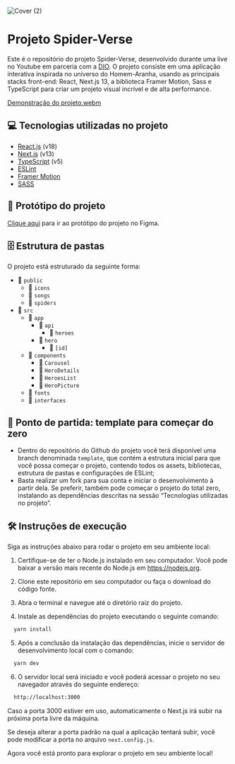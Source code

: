 ![Cover (2)](https://github.com/micheleambrosio/dio-spiderverse/assets/55519539/2247f062-26e9-4881-a9c8-0fcb17206daa)

# Projeto Spider-Verse

Este é o repositório do projeto Spider-Verse, desenvolvido durante uma live no Youtube em parceria com a [DIO](https://dio.me). O projeto consiste em uma aplicação interativa inspirada no universo do Homem-Aranha, usando as principais stacks front-end: React, Next.js 13, a biblioteca Framer Motion, Sass e TypeScript para criar um projeto visual incrível e de alta performance.

[Demonstração do projeto.webm](https://github.com/micheleambrosio/dio-spiderverse/assets/55519539/6ea3a467-ca98-4b3d-aa16-855db8a5fdb0)

## 💻 Tecnologias utilizadas no projeto

- [React.js](https://reactjs.org) (v18)
- [Next.js](https://nextjs.org) (v13)
- [TypeScript](https://www.typescriptlang.org) (v5)
- [ESLint](https://eslint.org)
- [Framer Motion](https://www.framer.com/api/motion)
- [SASS](https://sass-lang.com)


## 🎨 Protótipo do projeto

[Clique aqui](https://www.figma.com/file/rgHS7o5MyTAxk9vCRH5YhL/Landpage-%2B-Mobile---SpiderVerse?type=design&node-id=0%3A1&mode=design&t=5SFRyEJyIbhD90Sl-1) para ir ao protótipo do projeto no Figma.

## 🗄️ Estrutura de pastas

O projeto está estruturado da seguinte forma:

- 📁 `public`
  - 📁 `icons`
  - 📁 `songs`
  - 📁 `spiders`
- 📁 `src`
  - 📁 `app`
    - 📁 `api`
      - 📁 `heroes`
    - 📁 `hero`
      - 📁 `[id]`
  - 📁 `components`
    - 📁 `Carousel`
    - 📁 `HeroDetails`
    - 📁 `HeroesList`
    - 📁 `HeroPicture`
  - 📁 `fonts`
  - 📁 `interfaces`

## 📄 Ponto de partida: template para começar do zero

- Dentro do repositório do Github do projeto você terá disponível uma branch denominada `template`, que contém a estrutura inicial para que você possa começar o projeto, contendo todos os assets, bibliotecas, estrutura de pastas e configurações de ESLint;
- Basta realizar um fork para sua conta e iniciar o desenvolvimento à partir dela. Se preferir, também pode começar o projeto do total zero, instalando as dependências descritas na sessão “Tecnologias utilizadas no projeto”.

## 🛠️ Instruções de execução

Siga as instruções abaixo para rodar o projeto em seu ambiente local:

1. Certifique-se de ter o Node.js instalado em seu computador. Você pode baixar a versão mais recente do Node.js em https://nodejs.org.

2. Clone este repositório em seu computador ou faça o download do código fonte.

3. Abra o terminal e navegue até o diretório raiz do projeto.

4. Instale as dependências do projeto executando o seguinte comando:

```bash
  yarn install
```

5. Após a conclusão da instalação das dependências, inicie o servidor de desenvolvimento local com o comando:

```bash
  yarn dev
```

6. O servidor local será iniciado e você poderá acessar o projeto no seu navegador através do seguinte endereço:

```bash
  http://localhost:3000
```

Caso a porta 3000 estiver em uso, automaticamente o Next.js irá subir na próxima porta livre da máquina.

Se deseja alterar a porta padrão na qual a aplicação tentará subir, você pode modificar a porta no arquivo `next.config.js`.

Agora você está pronto para explorar o projeto em seu ambiente local!


